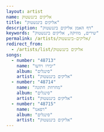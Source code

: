```yaml
---
layout: artist
name: אליקים ביננשטוק
title: "אליקים ביננשטוק"
description: "דף האמן אליקים ביננשטוק"
keywords: "שירים, מוזיקה, אליקים ביננשטוק"
permalink: /artists/אליקים-ביננשטוק/
redirect_from:
  - /artists/list/אליקים ביננשטוק
songs:
  - number: "48713"
    name: "יכירו וידעו"
    album: "סינגלים"
    artist: "אליקים ביננשטוק"
  - number: "48714"
    name: "מחרוזת חתונה"
    album: "סינגלים"
    artist: "אליקים ביננשטוק"
  - number: "48715"
    name: "רפאנו"
    album: "סינגלים"
    artist: "אליקים ביננשטוק"
---
```


